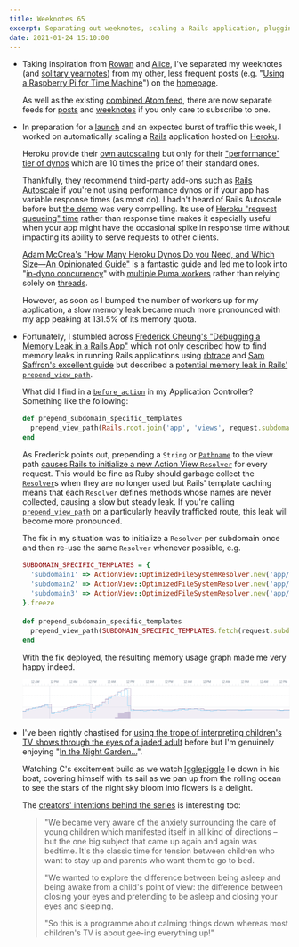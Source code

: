 ```yaml
---
title: Weeknotes 65
excerpt: Separating out weeknotes, scaling a Rails application, plugging a memory leak and a little boat, no bigger than your hand.
date: 2021-01-24 15:10:00
---
```

*   Taking inspiration from [Rowan](https://rowanmanning.com) and [Alice](https://alicebartlett.co.uk/blog/programming-note), I've separated my weeknotes (and [solitary yearnotes](/2019/01/02/2018-yearnotes/)) from my other, less frequent posts (e.g. "[Using a Raspberry Pi for Time Machine](/2019/11/12/using-a-raspberry-pi-for-time-machine/)") on the [homepage](/).

    As well as the existing [combined Atom feed](/index.atom), there are now separate feeds for [posts](/posts.atom) and [weeknotes](/weeknotes.atom) if you only care to subscribe to one.

*   In preparation for a [launch](https://www.raspberrypi.org/blog/raspberry-pi-silicon-pico-now-on-sale/) and an expected burst of traffic this week, I worked on automatically scaling a [Rails](https://rubyonrails.org) application hosted on [Heroku](https://www.heroku.com).

    Heroku provide their [own autoscaling](https://devcenter.heroku.com/articles/scaling#autoscaling) but only for their ["performance" tier of dynos](https://devcenter.heroku.com/articles/dyno-types) which are 10 times the price of their standard ones.

    Thankfully, they recommend third-party add-ons such as [Rails Autoscale](https://railsautoscale.com) if you're not using performance dynos or if your app has variable response times (as most do). I hadn't heard of Rails Autoscale before but [the demo](https://www.youtube.com/watch?v=hkZgpc3BD4E) was very compelling. Its use of [Heroku "request queueing" time](https://help.heroku.com/QB0BKTNJ/is-it-normal-for-requests-to-spend-a-long-time-in-request-queuing-as-reported-by-newrelic) rather than response time makes it especially useful when your app might have the occasional spike in response time without impacting its ability to serve requests to other clients.

    [Adam McCrea's "How Many Heroku Dynos Do you Need, and Which Size—An Opinionated Guide"](https://railsautoscale.com/how-many-dynos/) is a fantastic guide and led me to look into "[in-dyno concurrency](https://railsautoscale.com/how-many-dynos/#heroku-routing-and-in-dyno-concurrency)" with [multiple Puma workers](https://devcenter.heroku.com/articles/deploying-rails-applications-with-the-puma-web-server#workers) rather than relying solely on [threads](https://devcenter.heroku.com/articles/deploying-rails-applications-with-the-puma-web-server#threads).

    However, as soon as I bumped the number of workers up for my application, a slow memory leak became much more pronounced with my app peaking at 131.5% of its memory quota.

*   Fortunately, I stumbled across [Frederick Cheung's "Debugging a Memory Leak in a Rails App"](https://www.spacevatican.org/2019/5/4/debugging-a-memory-leak-in-a-rails-app/) which not only described how to find memory leaks in running Rails applications using [rbtrace](https://github.com/tmm1/rbtrace) and [Sam Saffron's excellent guide](https://samsaffron.com/archive/2015/03/31/debugging-memory-leaks-in-ruby) but described a [potential memory leak in Rails' `prepend_view_path`](https://github.com/rails/rails/issues/14301).

    What did I find in a [`before_action`](http://api.rubyonrails.org/classes/AbstractController/Callbacks/ClassMethods.html#method-i-before_action) in my Application Controller? Something like the following:

    ```ruby
    def prepend_subdomain_specific_templates
      prepend_view_path(Rails.root.join('app', 'views', request.subdomain))
    end
    ```

    As Frederick points out, prepending a `String` or [`Pathname`](https://ruby-doc.org/stdlib-2.7.2/libdoc/pathname/rdoc/Pathname.html) to the view path [causes Rails to initialize a new Action View `Resolver`](https://github.com/rails/rails/blob/6-1-stable/actionview/lib/action_view/path_set.rb#L84) for every request. This would be fine as Ruby should garbage collect the [`Resolver`](http://api.rubyonrails.org/classes/ActionView/Resolver.html)s when they are no longer used but Rails' template caching means that each `Resolver` defines methods whose names are never collected, causing a slow but steady leak. If you're calling [`prepend_view_path`](http://api.rubyonrails.org/classes/ActionView/ViewPaths.html#method-i-prepend_view_path) on a particularly heavily trafficked route, this leak will become more pronounced.

    The fix in my situation was to initialize a `Resolver` per subdomain once and then re-use the same `Resolver` whenever possible, e.g.

    ```ruby
    SUBDOMAIN_SPECIFIC_TEMPLATES = {
      'subdomain1' => ActionView::OptimizedFileSystemResolver.new('app/views/subdomain1'),
      'subdomain2' => ActionView::OptimizedFileSystemResolver.new('app/views/subdomain2'),
      'subdomain3' => ActionView::OptimizedFileSystemResolver.new('app/views/subdomain3')
    }.freeze

    def prepend_subdomain_specific_templates
      prepend_view_path(SUBDOMAIN_SPECIFIC_TEMPLATES.fetch(request.subdomain))
    end
    ```

    With the fix deployed, the resulting memory usage graph made me very happy indeed.

    <p class="center"><img src="/i/leak.png" width="500" height="70" alt></p>

*   I've been rightly chastised for [using the trope of interpreting children's TV shows through the eyes of a jaded adult](/2020/08/23/weeknotes-43/) before but I'm genuinely enjoying "[In the Night Garden...](https://www.bbc.co.uk/cbeebies/shows/in-the-night-garden)".

    Watching C's excitement build as we watch [Igglepiggle](https://www.inthenightgarden.co.uk/about-the-show/igglepiggle) lie down in his boat, covering himself with its sail as we pan up from the rolling ocean to see the stars of the night sky bloom into flowers is a delight.

    The [creators' intentions behind the series](http://www.bbc.co.uk/pressoffice/pressreleases/stories/2007/03_march/19/cbeebies_garden.shtml) is interesting too:

    > "We became very aware of the anxiety surrounding the care of young children which manifested itself in all kind of directions – but the one big subject that came up again and again was bedtime. It's the classic time for tension between children who want to stay up and parents who want them to go to bed.
    >
    > "We wanted to explore the difference between being asleep and being awake from a child's point of view: the difference between closing your eyes and pretending to be asleep and closing your eyes and sleeping.
    >
    > "So this is a programme about calming things down whereas most children's TV is about gee-ing everything up!"
